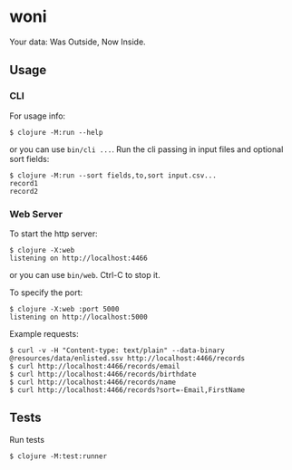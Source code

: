 # woni

Your data: Was Outside, Now Inside.


## Usage

### CLI

For usage info:

    $ clojure -M:run --help

or you can use `bin/cli ...`.
Run the cli passing in input files and optional sort fields:

    $ clojure -M:run --sort fields,to,sort input.csv...
    record1
    record2

### Web Server

To start the http server:

    $ clojure -X:web
    listening on http://localhost:4466

or you can use `bin/web`.
Ctrl-C to stop it.

To specify the port:

    $ clojure -X:web :port 5000
    listening on http://localhost:5000

Example requests:

    $ curl -v -H "Content-type: text/plain" --data-binary @resources/data/enlisted.ssv http://localhost:4466/records
    $ curl http://localhost:4466/records/email
    $ curl http://localhost:4466/records/birthdate
    $ curl http://localhost:4466/records/name
    $ curl http://localhost:4466/records?sort=-Email,FirstName


## Tests

Run tests

    $ clojure -M:test:runner
